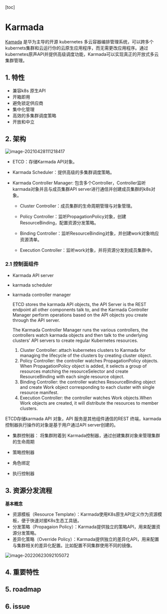 [toc]

#  Karmada

[Kamada](https://github.com/karmada-io/karmada) 是华为主导的开源 kubernetes 多云容器编排管理系统，可以跨多个kubernets集群和云运行你的云原生应用程序，而无需更改应用程序。通过kubernetes原声API并提供高级调度功能，Karmada可以实现真正的开放式多云集群管理。



## 1. 特性

- 兼容k8s 原生API
- 开箱即用
- 避免锁定供应商
- 集中化管理
- 高效的多集群调度策略
- 开放和中立



## 2. 架构

![image-20210428111218417](https://cai-hello-1253732611.cos.ap-shanghai.myqcloud.com/share/031220.png)

- ETCD：存储Karmada API对象。

- Karmada Scheduler：提供高级的多集群调度策略。

- Karmada Controller Manager: 包含多个Controller，Controller监听karmada对象并且与成员集群API server进行通信并创建成员集群的k8s对象。

  - Cluster Controller：成员集群的生命周期管理与对象管理。

  - Policy Controller：监听PropagationPolicy对象，创建ResourceBinding，配置资源分发策略。

  - Binding Controller：监听ResourceBinding对象，并创建work对象响应资源清单。

  - Execution Controller：监听work对象，并将资源分发到成员集群中。

    

### 2.1 控制面组件

- Karmada API server

- karmada scheduler

- karmada controller manager

  

  ETCD stores the karmada API objects, the API Server is the REST endpoint all other components talk to, and the Karmada Controller Manager perform operations based on the API objects you create through the API server.

  The Karmada Controller Manager runs the various controllers, the controllers watch karmada objects and then talk to the underlying clusters’ API servers to create regular Kubernetes resources.

  1. Cluster Controller: attach kubernetes clusters to Karmada for managing the lifecycle of the clusters by creating cluster object.
  2. Policy Controller: the controller watches PropagationPolicy objects. When PropagationPolicy object is added, it selects a group of resources matching the resourceSelector and create ResourceBinding with each single resource object.
  3. Binding Controller: the controller watches ResourceBinding object and create Work object corresponding to each cluster with single resource manifest.
  4. Execution Controller: the controller watches Work objects.When Work objects are created, it will distribute the resources to member clusters.

ETCD存储karmada API 对象，API 服务是其他组件通信的REST 终端，karmada 控制器执行操作的对象是基于用户通过API server创建的。

- 集群控制器： 将集群附着到 Karmada控制器，通过创建集群对象来管理集群的生命周期

- 策略控制器

- 角色绑定

- 执行控制器

  




## 3. 资源分发流程

**基本概念**

- 资源模板（Resource Template）：Karmada使用K8s原生API定义作为资源模板，便于快速对接K8s生态工具链。
- 分发策略（Propagaion Policy）：Karmada提供独立的策略API，用来配置资源分发策略。
- 差异化策略（Override Policy）：Karmada提供独立的差异化API，用来配置与集群相关的差异化配置。比如配置不同集群使用不同的镜像。



![image-20220623092105072](https://soft-package-xisheng.oss-cn-hangzhou.aliyuncs.com/picture/diary/image-20220623092105072.png)

## 4. 重要特性





## 5. roadmap



## 6. issue



